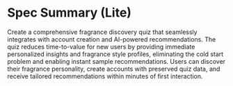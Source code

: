 # Spec Summary (Lite)

Create a comprehensive fragrance discovery quiz that seamlessly integrates with account creation and AI-powered recommendations. The quiz reduces time-to-value for new users by providing immediate personalized insights and fragrance style profiles, eliminating the cold start problem and enabling instant sample recommendations. Users can discover their fragrance personality, create accounts with preserved quiz data, and receive tailored recommendations within minutes of first interaction.